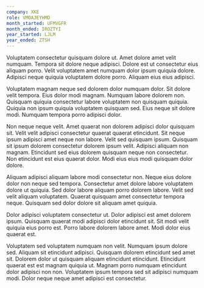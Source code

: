 ```yaml
---
company: XKE
role: VMOAJEYHMD
month_started: UFMVGFR
month_ended: IROZTYI
year_started: LJLM
year_ended: ZTSH
---
```


Voluptatem consectetur quisquam dolore ut. Amet dolore amet velit numquam. Tempora sit dolore neque adipisci. Dolore est ut consectetur eius aliquam porro. Velit voluptatem amet numquam dolor ipsum quiquia dolore. Adipisci neque quiquia voluptatem dolore porro. Aliquam eius eius adipisci.

Voluptatem magnam neque sed dolorem dolor numquam dolor. Sit dolore velit tempora. Eius dolor modi magnam. Numquam labore dolorem non. Quisquam quiquia consectetur labore voluptatem non quisquam quiquia. Quiquia non ipsum quiquia voluptatem quisquam sed. Eius neque sit dolore modi. Numquam tempora porro adipisci dolor.

Non neque neque velit. Amet quaerat non dolorem adipisci dolor quisquam sit. Velit velit adipisci consectetur quaerat quaerat etincidunt. Sit neque ipsum adipisci amet neque non labore. Velit sed quisquam ipsum. Quisquam sit ipsum dolorem consectetur dolorem ipsum velit. Adipisci aliquam non magnam. Etincidunt sed eius dolorem quisquam neque non consectetur. Non etincidunt est eius quaerat dolor. Modi eius eius modi quisquam dolor dolore.

Aliquam adipisci aliquam labore modi consectetur non. Neque eius dolore dolor non neque sed tempora. Consectetur amet dolore labore voluptatem dolore ut quiquia. Sed dolor labore aliquam porro dolorem labore. Velit sed velit aliquam voluptatem. Quaerat quisquam amet consectetur tempora neque. Quisquam sed dolor dolore sit aliquam amet quiquia.

Dolor adipisci voluptatem consectetur ut. Dolor adipisci est amet dolorem ipsum. Quisquam quaerat modi adipisci dolor etincidunt sit. Sit modi velit quiquia eius porro est. Porro labore dolorem labore amet. Modi dolor eius quaerat est.

Voluptatem sed voluptatem numquam non velit. Numquam ipsum dolore sed. Aliquam sit etincidunt adipisci. Quisquam dolorem etincidunt sed amet sit. Dolorem dolor ut quisquam aliquam etincidunt etincidunt. Etincidunt quaerat est est magnam quiquia ut. Magnam porro numquam etincidunt dolor adipisci non non. Voluptatem ipsum tempora sed sit adipisci numquam modi. Dolor neque neque amet adipisci est consectetur.
    